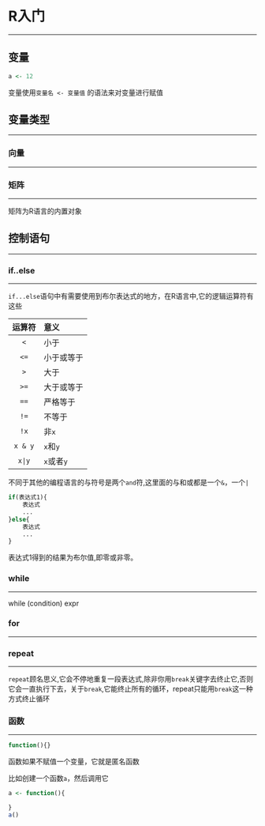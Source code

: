 # R入门

---

##  变量
```R
a <- 12
```

变量使用`变量名 <- 变量值` 的语法来对变量进行赋值







## 变量类型

---







### 向量

---







### 矩阵

---
矩阵为R语言的内置对象

## 控制语句
---


### if..else

---

`if...else`语句中有需要使用到布尔表达式的地方，在R语言中,它的逻辑运算符有这些

|   运算符   | 意义      |
|:-------:|:--------|
|   `<`   | 小于      |
|  `<=`   | 小于或等于   |
|   `>`   | 大于      |
|  `>=`   | 大于或等于   |
|  `==`   | 严格等于    |
|  `!=`   | 不等于     |
|  `!x`   | 非`x`    |
| `x & y` | `x`和`y` |
|  `x\|y` | `x`或者`y` |

不同于其他的编程语言的与符号是两个`and`符,这里面的与和或都是一个`&`，一个`|`

```R
if(表达式1){
    表达式
    ...
}else{
    表达式
    ...
}
```
表达式1得到的结果为布尔值,即零或非零。



### while

---

while (condition) expr



### for

---








### repeat

---

`repeat`顾名思义,它会不停地重复一段表达式,除非你用`break`关键字去终止它,否则它会一直执行下去，关于`break`,它能终止所有的循环，repeat只能用`break`这一种方式终止循环



### 函数

---

```R
function(){}
```

函数如果不赋值一个变量，它就是匿名函数

比如创建一个函数`a`，然后调用它
```R
a <- function(){

}
a()
```
